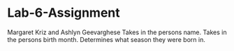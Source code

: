 
# Lab-6-Assignment
Margaret Kriz and Ashlyn Geevarghese
Takes in the persons name.
Takes in the persons birth month.
Determines what season they were born in.
